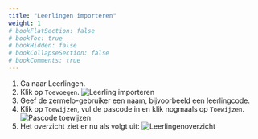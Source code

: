 ```yaml
---
title: "Leerlingen importeren"
weight: 1
# bookFlatSection: false
# bookToc: true
# bookHidden: false
# bookCollapseSection: false
# bookComments: true
---
```


1. Ga naar Leerlingen.
2. Klik op `Toevoegen`.
    ![Leerling importeren](/new-student.png)
3. Geef de zermelo-gebruiker een naam, bijvoorbeeld een leerlingcode.
4. Klik op `Toewijzen`, vul de pascode in en klik nogmaals op `Toewijzen`.
    ![Pascode toewijzen](/assign-student-passcode.png)
5. Het overzicht ziet er nu als volgt uit:
    ![Leerlingenoverzicht](/students-overview.png)
